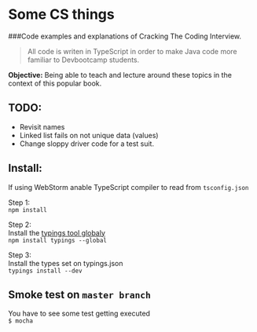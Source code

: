 # Some CS things

###Code examples and explanations of Cracking The Coding Interview.

> All code is writen in TypeScript in order to make Java code more familiar to Devbootcamp students.

**Objective:**
Being able to teach and lecture around these topics in the context of this popular book.

## TODO:
* Revisit names
* Linked list fails on not unique data (values)
* Change sloppy driver code for a test suit.

## Install:  

If using WebStorm anable TypeScript compiler to read from `tsconfig.json`  

Step 1:  
`npm install`  

Step 2:  
Install the [typings tool globaly](https://github.com/typings/typings)  
`npm install typings --global`

Step 3:  
Install the types set on typings.json  
`typings install --dev`  

## Smoke test on `master branch`  
You have to see some test getting executed  
`$ mocha`  

